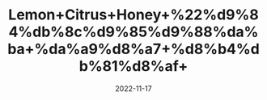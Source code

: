 ---
title: 'Lemon+Citrus+Honey+%22%d9%84%db%8c%d9%85%d9%88%da%ba+%da%a9%d8%a7+%d8%b4%db%81%d8%af+'
date: '2022-11-17' 
metatag: '' 
inventory: '0' 
draft: false 
# meta description 
shortDescripton: ''
description: 'Honey+%22+%d8%b4%db%81%d8%af'
longdescription: ''
tags: ''
brand: ''
subCategory: ''
sellCount: '0'
featured: True
# product Price
price: '500.0'
# Product Short Description
shortDescription: ''
productID: '3E07A5D2-2658-ED11-996B-005056B3A416'
type: 'products'
category: 'Honey+%22+%d8%b4%db%81%d8%af' 
thumnailproduct: 'https://eraconnect.blob.core.windows.net/product-images/aminsaddiquidawakhana/c56715cd-bf36-4233-9548-73358d5d514e.webp' 
images:
  - image: 'https://eraconnect.blob.core.windows.net/product-images/aminsaddiquidawakhana/c56715cd-bf36-4233-9548-73358d5d514e.webp'  
Variants:
---